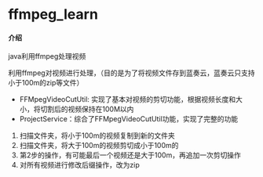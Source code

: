 # ffmpeg_learn

#### 介绍
java利用ffmpeg处理视频

利用ffmpeg对视频进行处理，（目的是为了将视频文件存到蓝奏云，蓝奏云只支持小于100m的zip等文件）  
- FFMpegVideoCutUtil: 实现了基本对视频的剪切功能，根据视频长度和大小，将切割后的视频保持在100M以内  
- ProjectService：综合了FFMpegVideoCutUtil功能，实现了完整的功能  
1. 扫描文件夹，将小于100m的视频复制到新的文件夹  
2. 扫描文件夹，将大于100m的视频剪切成小于100m的  
3. 第2步的操作，有可能最后一个视频还是大于100m，再追加一次剪切操作  
4. 对所有视频进行修改后缀操作，改为zip

